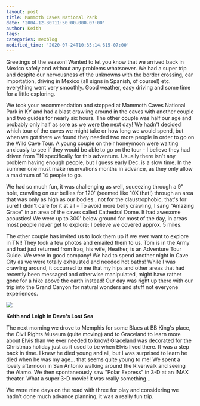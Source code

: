 ```yaml
---
layout: post
title: Mammoth Caves National Park
date: '2004-12-30T11:50:00.000-07:00'
author: Keith
tags:
categories: mexblog
modified_time: '2020-07-24T10:35:14.615-07:00'
---
```

Greetings of the season! Wanted to let you know that we arrived back in
Mexico safely and without any problems whatsoever. We had a super trip
and despite our nervousness of the unknowns with the border crossing,
car importation, driving in Mexico (all signs in Spanish, of course!)
etc. everything went very smoothly. Good weather, easy driving and some
time for a little exploring.

We took your recommendation and stopped at Mammoth Caves National Park
in KY and had a blast crawling around in the caves with another couple
and two guides for nearly six hours. The other couple was half our age
and probably only half as sore as we were the next day! We hadn't
decided which tour of the caves we might take or how long we would
spend, but when we got there we found they needed two more people in
order to go on the Wild Cave Tour. A young couple on their honeymoon
were waiting anxiously to see if they would be able to go on the tour -
I believe they had driven from TN specifically for this adventure.
Usually there isn't any problem having enough people, but I guess early
Dec. is a slow time. In the summer one must make reservations months in
advance, as they only allow a maximum of 14 people to go.

We had so much fun, it was challenging as well, squeezing through a 9"
hole, crawling on our bellies for 120' (seemed like 10X that!) through
an area that was only as high as our bodies...not for the
claustrophobic, that's for sure! I didn't care for it at all - To avoid
more belly crawling, I sang "Amazing Grace" in an area of the caves
called Cathedral Dome. It had awesome acoustics! We were up to 300'
below ground for most of the day, in areas most people never get to
explore; I believe we covered approx. 5 miles.

The other couple has invited us to look them up if we ever want to
explore in TN!! They took a few photos and emailed them to us. Tom is in
the Army and had just returned from Iraq, his wife, Heather, is an
Adventure Tour Guide. We were in good company! We had to spend another
night in Cave City as we were totally exhausted and needed hot baths!
While I was crawling around, it occurred to me that my hips and other
areas that had recently been messaged and otherwise manipulated, might
have rather gone for a hike above the earth instead! Our day was right
up there with our trip into the Grand Canyon for natural wonders and
stuff not everyone experiences.

[![]({{site.baseurl}}/assets/images/Keith%20and%20Leigh%20in%20Daves%20Lost%20Sea-001.JPG)]({{site.baseurl}}/assets/images/Keith%20and%20Leigh%20in%20Daves%20Lost%20Sea-001.JPG)

**Keith and Leigh in Dave's Lost Sea**

The next morning we drove to Memphis for some Blues at BB King's place,
the Civil Rights Museum (quite moving) and to Graceland to learn more
about Elvis than we ever needed to know! Graceland was decorated for the
Christmas holiday just as it used to be when Elvis lived there. It was a
step back in time. I knew he died young and all, but I was surprised to
learn he died when he was my age... that seems quite young to me! We
spent a lovely afternoon in San Antonio walking around the Riverwalk and
seeing the Alamo. We then spontaneously saw "Polar Express" in 3-D at an
IMAX theater. What a super 3-D movie! It was really something...

We were nine days on the road with three for play and considering we
hadn't done much advance planning, it was a really fun trip.
